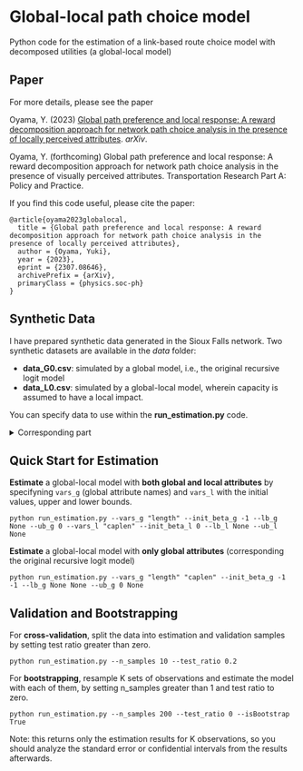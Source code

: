 # Global-local path choice model
Python code for the estimation of a link-based route choice model with decomposed utilities (a global-local model)

## Paper
For more details, please see the paper

Oyama, Y. (2023) [Global path preference and local response: A reward decomposition approach for network path choice analysis in the presence of locally perceived attributes](https://arxiv.org/abs/2307.08646). *arXiv*.

Oyama, Y. (forthcoming) Global path preference and local response: A reward decomposition approach for network path choice analysis in the presence of visually perceived attributes. Transportation Research Part A: Policy and Practice.

If you find this code useful, please cite the paper:
```
@article{oyama2023globalocal,
  title = {Global path preference and local response: A reward decomposition approach for network path choice analysis in the presence of locally perceived attributes},
  author = {Oyama, Yuki},
  year = {2023},
  eprint = {2307.08646},
  archivePrefix = {arXiv},
  primaryClass = {physics.soc-ph}
}
```

## Synthetic Data
I have prepared synthetic data generated in the Sioux Falls network.
Two synthetic datasets are available in the _data_ folder:

- **data_G0.csv**: simulated by a global model, i.e., the original recursive logit model
- **data_L0.csv**: simulated by a global-local model, wherein capacity is assumed to have a local impact.

You can specify data to use within the **run_estimation.py** code.

<details><summary>Corresponding part</summary>

```python
# for the prepared synthetic dataset: choose
        # "data_G0.csv" for data generated by a global model
        # "data_L0.csv" for data generated by a local model
    obs_data = pd.read_csv(os.path.join(data_dir, 'data_L0.csv'))
```
</details>

## Quick Start for Estimation
**Estimate** a global-local model with **both global and local attributes** by specifyning ```vars_g``` (global attribute names) and ```vars_l``` with the initial values, upper and lower bounds.

```
python run_estimation.py --vars_g "length" --init_beta_g -1 --lb_g None --ub_g 0 --vars_l "caplen" --init_beta_l 0 --lb_l None --ub_l None
```

**Estimate** a global-local model with **only global attributes** (corresponding the original recursive logit model)

```
python run_estimation.py --vars_g "length" "caplen" --init_beta_g -1 -1 --lb_g None None --ub_g 0 None
```

## Validation and Bootstrapping


For **cross-validation**, split the data into estimation and validation samples by setting test ratio greater than zero.

```
python run_estimation.py --n_samples 10 --test_ratio 0.2
```

For **bootstrapping**, resample K sets of observations and estimate the model with each of them, by setting n_samples greater than 1 and test ratio to zero. 

```
python run_estimation.py --n_samples 200 --test_ratio 0 --isBootstrap True
```
Note: this returns only the estimation results for K observations, so you should analyze the standard error or confidential intervals from the results afterwards.
